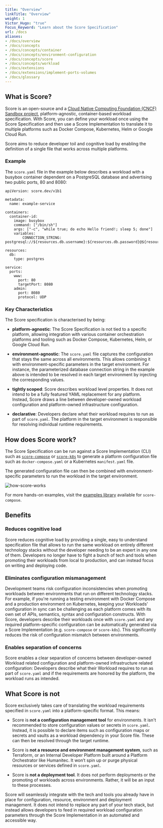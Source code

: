 ```yaml
---
title: "Overview"
linkTitle: "Overview"
weight: 1
Victor_Hugo: "true"
Focus_Keyword: "Learn about the Score Specification"
url: /docs
aliases:
- /docs/overview
- /docs/concepts
- /docs/concepts/container
- /docs/concepts/environment-configuration
- /docs/concepts/score
- /docs/concepts/workload
- /docs/extensions
- /docs/extensions/implement-ports-volumes
- /docs/glossary
---
```


## What is Score?

Score is an open-source and a [Cloud Native Computing Foundation (CNCF) Sandbox project](https://www.cncf.io/projects/score/), platform-agnostic, container-based workload specification. With Score, you can define your workload once using the Score Specification and then use a Score Implementation to translate it to multiple platforms such as Docker Compose, Kubernetes, Helm or Google Cloud Run.

Score aims to reduce developer toil and cognitive load by enabling the definition of a single file that works across multiple platforms.

### Example

The `score.yaml` file in the example below describes a workload with a busybox container dependent on a PostgreSQL database and advertising two public ports, 80 and 8080:

```
apiVersion: score.dev/v1b1

metadata:
  name: example-service

containers:
  container-id:
    image: busybox
    command: ["/bin/sh"]
    args: ["-c", "while true; do echo Hello friend!; sleep 5; done"]
    variables:
        CONNECTION_STRING: postgresql://${resources.db.username}:${resources.db.password}@${resources.db.host}:${resources.db.port}/${resources.db.name}

resources:
  db:
    type: postgres

service:
  ports:
    www:
      port: 80
      targetPort: 8080
    admin:
      port: 8080
      protocol: UDP
```

### Key Characteristics

The Score specification is characterised by being:

- **platform-agnostic**: The Score Specification is not tied to a specific platform, allowing integration with various container orchestration platforms and tooling such as Docker Compose, Kubernetes, Helm, or Google Cloud Run.

- **environment-agnostic**: The `score.yaml` file captures the configuration that stays the same across all environments. This allows combining it with environment-specific parameters in the target environment. For instance, the parameterized database connection string in the example above is intended to be resolved in each target environment by injecting the corresponding values.

- **tightly scoped**: Score describes workload level properties. It does not intend to be a fully featured YAML replacement for any platform. Instead, Score draws a line between developer-owned workload configuration and platform-owned infrastructure configuration.

- **declarative**: Developers declare what their workload requires to run as part of `score.yaml`. The platform in the target environment is responsible for resolving individual runtime requirements.

## How does Score work?

The Score Specification can be run against a Score Implementation (CLI) such as [`score-compose`](/docs/score-implementation/score-compose) or [`score-k8s`](/docs/score-implementation/score-k8s/) to generate a platform configuration file such as `docker-compose.yaml` or a Kubernetes `manifest.yaml` file.

The generated configuration file can then be combined with environment-specific parameters to run the workload in the target environment.

![how-score-works](/images/how-score-works.png)

For more hands-on examples, visit the [examples library](https://github.com/score-spec/score-compose/tree/main/examples) available for `score-compose`.

## Benefits

### Reduces cognitive load

Score reduces cognitive load by providing a single, easy to understand specification file that allows to run the same workload on entirely different technology stacks without the developer needing to be an expert in any one of them. Developers no longer have to fight a bunch of tech and tools when promoting their workloads from local to production, and can instead focus on writing and deploying code.

### Eliminates configuration mismanagement

Development teams risk configuration inconsistencies when promoting workloads between environments that run on different technology stacks. For example, if you're running a testing environment with Docker Compose and a production environment on Kubernetes, keeping your Workloads' configuration in sync can be challenging as each platform comes with its own set of APIs, semantics, syntax and configuration constructs. With Score, developers describe their workloads once with `score.yaml` and any required platform-specific configuration can be automatically generated via a Score Implementation (e.g. `score-compose` or `score-k8s`). This significantly reduces the risk of configuration mismatch between environments.

### Enables separation of concerns

Score enables a clear separation of concerns between developer-owned Workload related configuration and platform-owned infrastructure related configuration: Developers describe what their Workload requires to run as part of `score.yaml` and if the requirements are honored by the platform, the workload runs as intended.

## What Score is not

Score exclusively takes care of translating the workload requirements specified in `score.yaml` into a platform-specific format. This means:

- Score is **not a configuration management tool** for environments. It isn't recommended to store configuration values or secrets in `score.yaml`. Instead, it is possible to declare items such as configuration maps or secrets and vaults as a workload dependency in your Score file. These can then be resolved through the target runtime.

- Score is **not a resource and environment management system**, such as Terraform, or an Internal Developer Platform built around a Platform Orchestrator like Humanitec. It won’t spin up or purge physical resources or services defined in `score.yaml`.

- Score is **not a deployment tool**. It does not perform deployments or the promoting of workloads across environments. Rather, it will be an input to these processes.

Score will seamlessly integrate with the tech and tools you already have in place for configuration, resource, environment and deployment management. It does not intend to replace any part of your tech stack, but instead allows developers to feed in required workload configuration parameters through the Score Implementation in an automated and accessible way.
